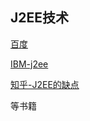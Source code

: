 ## J2EE技术


[百度](https://baike.baidu.com/item/J2EE%E6%8A%80%E6%9C%AF)

[IBM-j2ee](https://www.ibm.com/developerworks/cn/java/j2ee/index.html)

[知乎-J2EE的缺点](https://www.zhihu.com/question/20269432)

等书籍

